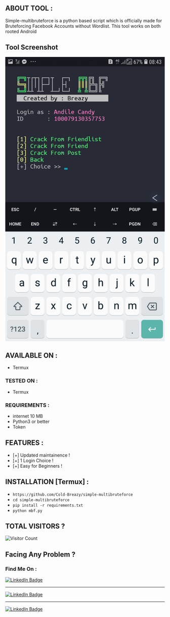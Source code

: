 ## ABOUT TOOL :

Simple-multibruteforce is a python based script which is officially made for Bruteforcing Facebook Accounts without Wordlist. This tool works on both rooted Android 

## Tool Screenshot

![Alt text](https://github.com/Cold-Breazy/simple-multibruteforce/blob/main/Screenshot%20.jpg?raw=true?raw=true "screenshot")

## AVAILABLE ON :

* Termux

### TESTED ON :

* Termux

### REQUIREMENTS :
* internet 10 MB
* Python3 or better
* Token

## FEATURES :
* [+] Updated maintainence !
* [+] 1 Login Choice !
* [+] Easy for Beginners !

## INSTALLATION [Termux] :

* ` https://github.com/Cold-Breazy/simple-multibruteforce `
* ` cd simple-multibruteforce `
* ` pip install -r requirements.txt `
* ` python mbf.py ` 

## TOTAL VISITORS ?
![Visitor Count](https://profile-counter.glitch.me/Cold-Breazy/count.svg)


## Facing Any Problem ?
### Find Me On :

<div id="badges">
<a href="https://instagram.com/permanentblank/">
    <img src="https://img.shields.io/badge/Instagram-pink?style=for-the-badge&logo=instagram&logoColor=white" alt="LinkedIn Badge"/>
  </a> <hr>
<a href="https://wa.me/+27847611848">
    <img src="https://img.shields.io/badge/Whatsapp-green?style=for-the-badge&logo=whatsapp&logoColor=white" alt="LinkedIn Badge"/>
  </a> <hr>
<a href="https://www.facebook.com/profile.php?id=100077902412542/">
    <img src="https://img.shields.io/badge/Facebook-blue?style=for-the-badge&logo=facebook&logoColor=white" alt="LinkedIn Badge"/>
  </a>
  </div>

